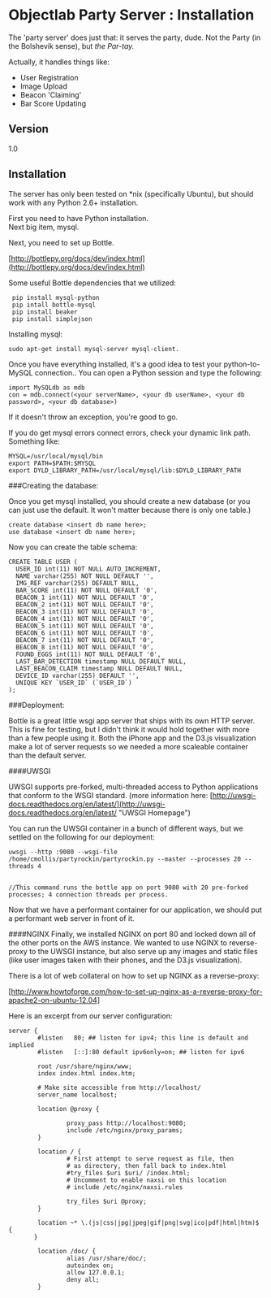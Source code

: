 Objectlab Party Server : Installation
============
The 'party server' does just that: it serves the party, dude.  Not the Party (in the Bolshevik sense), but *the Par-tay.*

Actually, it handles things like:
  
* User Registration
* Image Upload
* Beacon 'Claiming'
* Bar Score Updating

Version
--
1.0

Installation
------------
The server has only been tested on *nix (specifically Ubuntu), but should work with any Python 2.6+ installation.
  
First you need to have Python installation.  
Next big item, mysql.
  
Next, you need to set up Bottle.

[http://bottlepy.org/docs/dev/index.html](http://bottlepy.org/docs/dev/index.html)

Some useful Bottle dependencies that we utilized:

```
 pip install mysql-python
 pip intall bottle-mysql
 pip install beaker
 pip install simplejson
```

Installing mysql:

```
sudo apt-get install mysql-server mysql-client.
```

Once you have everything installed, it's a good idea to test your python-to-MySQL connection..  You can open a Python session and type the following:

```
import MySQLdb as mdb
con = mdb.connect(<your serverName>, <your db userName>, <your db password>, <your db database>)
```
If it doesn't throw an exception, you're good to go.

If you do get mysql errors connect errors, check your dynamic link path. Something like:

```
MYSQL=/usr/local/mysql/bin
export PATH=$PATH:$MYSQL
export DYLD_LIBRARY_PATH=/usr/local/mysql/lib:$DYLD_LIBRARY_PATH
```

###Creating the database:


Once you get mysql installed, you should create a new database (or you can just use the default.  It won't matter because there is only one table.)

```
create database <insert db name here>;
use database <insert db name here>;
```

Now you can create the table schema:

```
CREATE TABLE USER (
  USER_ID int(11) NOT NULL AUTO_INCREMENT,
  NAME varchar(255) NOT NULL DEFAULT '',
  IMG_REF varchar(255) DEFAULT NULL,
  BAR_SCORE int(11) NOT NULL DEFAULT '0',
  BEACON_1 int(11) NOT NULL DEFAULT '0',
  BEACON_2 int(11) NOT NULL DEFAULT '0',
  BEACON_3 int(11) NOT NULL DEFAULT '0',
  BEACON_4 int(11) NOT NULL DEFAULT '0',
  BEACON_5 int(11) NOT NULL DEFAULT '0',
  BEACON_6 int(11) NOT NULL DEFAULT '0',
  BEACON_7 int(11) NOT NULL DEFAULT '0',
  BEACON_8 int(11) NOT NULL DEFAULT '0',
  FOUND_EGGS int(11) NOT NULL DEFAULT '0',
  LAST_BAR_DETECTION timestamp NULL DEFAULT NULL,
  LAST_BEACON_CLAIM timestamp NULL DEFAULT NULL,
  DEVICE_ID varchar(255) DEFAULT '',
  UNIQUE KEY `USER_ID` (`USER_ID`)
);
```

###Deployment:
  
  
Bottle is a great little wsgi app server that ships with 
its own HTTP server.  This is fine for testing, but I didn't think it would hold together with more than a few people using it.  Both the iPhone app and the D3.js visualization make a lot of server requests so we needed a more scaleable container than the default server.
  
####UWSGI

UWSGI supports pre-forked, multi-threaded access to Python applications that conform to the WSGI standard.  (more information here: [http://uwsgi-docs.readthedocs.org/en/latest/](http://uwsgi-docs.readthedocs.org/en/latest/ "UWSGI Homepage")

You can run the UWSGI container in a bunch of different ways, but we settled on the following for our deployment:

```
uwsgi --http :9080 --wsgi-file /home/cmollis/partyrockin/partyrockin.py --master --processes 20 --threads 4


//This command runs the bottle app on port 9080 with 20 pre-forked processes; 4 connection threads per process.
```

Now that we have a performant container for our application, we should put a performant web server in front of it.

####NGINX
Finally, we installed NGINX on port 80 and locked down all of the other ports on the AWS instance.   We wanted to use NGINX to reverse-proxy to the UWSGI instance, but also serve up any images and static files (like user images taken with their phones, and the D3.js visualization).

There is a lot of web collateral on how to set up NGINX as a reverse-proxy:

 [http://www.howtoforge.com/how-to-set-up-nginx-as-a-reverse-proxy-for-apache2-on-ubuntu-12.04]
 
Here is an excerpt from our server configuration:

```
server {
        #listen   80; ## listen for ipv4; this line is default and implied
        #listen   [::]:80 default ipv6only=on; ## listen for ipv6

        root /usr/share/nginx/www;
        index index.html index.htm;

        # Make site accessible from http://localhost/
        server_name localhost;

        location @proxy {

                proxy_pass http://localhost:9080;
                include /etc/nginx/proxy_params;
        }

        location / {
                # First attempt to serve request as file, then
                # as directory, then fall back to index.html
                #try_files $uri $uri/ /index.html;
                # Uncomment to enable naxsi on this location
                # include /etc/nginx/naxsi.rules

                try_files $uri @proxy;
        }

        location ~* \.(js|css|jpg|jpeg|gif|png|svg|ico|pdf|html|htm)$ {
       }

        location /doc/ {
                alias /usr/share/doc/;
                autoindex on;
                allow 127.0.0.1;
                deny all;
        }
```



